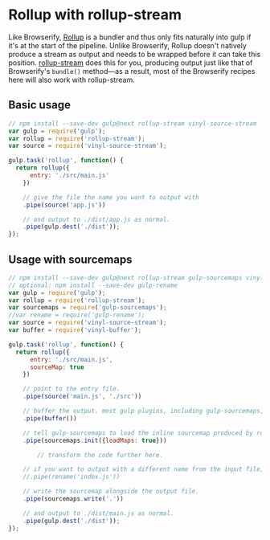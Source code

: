 # Rollup with rollup-stream

Like Browserify, [Rollup](https://rollupjs.org/) is a bundler and thus only fits naturally into gulp if it's at the start of the pipeline. Unlike Browserify, Rollup doesn't natively produce a stream as output and needs to be wrapped before it can take this position. [rollup-stream](https://github.com/Permutatrix/rollup-stream) does this for you, producing output just like that of Browserify's `bundle()` method&mdash;as a result, most of the Browserify recipes here will also work with rollup-stream.

## Basic usage
```js
// npm install --save-dev gulp@next rollup-stream vinyl-source-stream
var gulp = require('gulp');
var rollup = require('rollup-stream');
var source = require('vinyl-source-stream');

gulp.task('rollup', function() {
  return rollup({
      entry: './src/main.js'
    })

    // give the file the name you want to output with
    .pipe(source('app.js'))

    // and output to ./dist/app.js as normal.
    .pipe(gulp.dest('./dist'));
});
```

## Usage with sourcemaps
```js
// npm install --save-dev gulp@next rollup-stream gulp-sourcemaps vinyl-source-stream vinyl-buffer
// optional: npm install --save-dev gulp-rename
var gulp = require('gulp');
var rollup = require('rollup-stream');
var sourcemaps = require('gulp-sourcemaps');
//var rename = require('gulp-rename');
var source = require('vinyl-source-stream');
var buffer = require('vinyl-buffer');

gulp.task('rollup', function() {
  return rollup({
      entry: './src/main.js',
      sourceMap: true
    })

    // point to the entry file.
    .pipe(source('main.js', './src'))

    // buffer the output. most gulp plugins, including gulp-sourcemaps, don't support streams.
    .pipe(buffer())

    // tell gulp-sourcemaps to load the inline sourcemap produced by rollup-stream.
    .pipe(sourcemaps.init({loadMaps: true}))

        // transform the code further here.

    // if you want to output with a different name from the input file, use gulp-rename here.
    //.pipe(rename('index.js'))

    // write the sourcemap alongside the output file.
    .pipe(sourcemaps.write('.'))

    // and output to ./dist/main.js as normal.
    .pipe(gulp.dest('./dist'));
});
```
